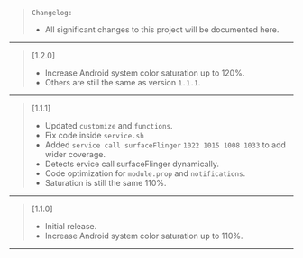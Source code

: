 > `Changelog:`
> - All significant changes to this project will be documented here.
---

> [1.2.0]
>
> - Increase Android system color saturation up to 120%.
> - Others are still the same as version `1.1.1`.
---

> [1.1.1]
>
> - Updated `customize` and `functions`.
> - Fix code inside `service.sh`
> - Added `service call surfaceFlinger` `1022 1015 1008 1033` to add wider coverage.
> - Detects ervice call surfaceFlinger dynamically.
> - Code optimization for `module.prop` and `notifications`.
> - Saturation is still the same 110%.
---

> [1.1.0]
>
> - Initial release.
> - Increase Android system color saturation up to 110%.
---